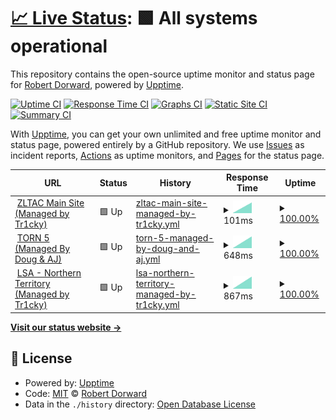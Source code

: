 # [📈 Live Status](https://status.tr1cky.au): <!--live status--> **🟩 All systems operational**

This repository contains the open-source uptime monitor and status page for [Robert Dorward](https://tr1cky.au), powered by [Upptime](https://github.com/upptime/upptime).

[![Uptime CI](https://github.com/dorwardtech/status/workflows/Uptime%20CI/badge.svg)](https://github.com/dorwardtech/status/actions?query=workflow%3A%22Uptime+CI%22)
[![Response Time CI](https://github.com/dorwardtech/status/workflows/Response%20Time%20CI/badge.svg)](https://github.com/dorwardtech/status/actions?query=workflow%3A%22Response+Time+CI%22)
[![Graphs CI](https://github.com/dorwardtech/status/workflows/Graphs%20CI/badge.svg)](https://github.com/dorwardtech/status/actions?query=workflow%3A%22Graphs+CI%22)
[![Static Site CI](https://github.com/dorwardtech/status/workflows/Static%20Site%20CI/badge.svg)](https://github.com/dorwardtech/status/actions?query=workflow%3A%22Static+Site+CI%22)
[![Summary CI](https://github.com/dorwardtech/status/workflows/Summary%20CI/badge.svg)](https://github.com/dorwardtech/status/actions?query=workflow%3A%22Summary+CI%22)

With [Upptime](https://upptime.js.org), you can get your own unlimited and free uptime monitor and status page, powered entirely by a GitHub repository. We use [Issues](https://github.com/dorwardtech/status/issues) as incident reports, [Actions](https://github.com/dorwardtech/status/actions) as uptime monitors, and [Pages](https://status.tr1cky.au) for the status page.

<!--start: status pages-->
<!-- This summary is generated by Upptime (https://github.com/upptime/upptime) -->
<!-- Do not edit this manually, your changes will be overwritten -->
<!-- prettier-ignore -->
| URL | Status | History | Response Time | Uptime |
| --- | ------ | ------- | ------------- | ------ |
| <img alt="" src="https://icons.duckduckgo.com/ip3/zltac.com.au.ico" height="13"> [ZLTAC Main Site (Managed by Tr1cky)](https://zltac.com.au) | 🟩 Up | [zltac-main-site-managed-by-tr1cky.yml](https://github.com/DorwardTech/status/commits/HEAD/history/zltac-main-site-managed-by-tr1cky.yml) | <details><summary><img alt="Response time graph" src="./graphs/zltac-main-site-managed-by-tr1cky/response-time-week.png" height="20"> 101ms</summary><br><a href="https://status.tr1cky.au/history/zltac-main-site-managed-by-tr1cky"><img alt="Response time 101" src="https://img.shields.io/endpoint?url=https%3A%2F%2Fraw.githubusercontent.com%2FDorwardTech%2Fstatus%2FHEAD%2Fapi%2Fzltac-main-site-managed-by-tr1cky%2Fresponse-time.json"></a><br><a href="https://status.tr1cky.au/history/zltac-main-site-managed-by-tr1cky"><img alt="24-hour response time 101" src="https://img.shields.io/endpoint?url=https%3A%2F%2Fraw.githubusercontent.com%2FDorwardTech%2Fstatus%2FHEAD%2Fapi%2Fzltac-main-site-managed-by-tr1cky%2Fresponse-time-day.json"></a><br><a href="https://status.tr1cky.au/history/zltac-main-site-managed-by-tr1cky"><img alt="7-day response time 101" src="https://img.shields.io/endpoint?url=https%3A%2F%2Fraw.githubusercontent.com%2FDorwardTech%2Fstatus%2FHEAD%2Fapi%2Fzltac-main-site-managed-by-tr1cky%2Fresponse-time-week.json"></a><br><a href="https://status.tr1cky.au/history/zltac-main-site-managed-by-tr1cky"><img alt="30-day response time 101" src="https://img.shields.io/endpoint?url=https%3A%2F%2Fraw.githubusercontent.com%2FDorwardTech%2Fstatus%2FHEAD%2Fapi%2Fzltac-main-site-managed-by-tr1cky%2Fresponse-time-month.json"></a><br><a href="https://status.tr1cky.au/history/zltac-main-site-managed-by-tr1cky"><img alt="1-year response time 101" src="https://img.shields.io/endpoint?url=https%3A%2F%2Fraw.githubusercontent.com%2FDorwardTech%2Fstatus%2FHEAD%2Fapi%2Fzltac-main-site-managed-by-tr1cky%2Fresponse-time-year.json"></a></details> | <details><summary><a href="https://status.tr1cky.au/history/zltac-main-site-managed-by-tr1cky">100.00%</a></summary><a href="https://status.tr1cky.au/history/zltac-main-site-managed-by-tr1cky"><img alt="All-time uptime 100.00%" src="https://img.shields.io/endpoint?url=https%3A%2F%2Fraw.githubusercontent.com%2FDorwardTech%2Fstatus%2FHEAD%2Fapi%2Fzltac-main-site-managed-by-tr1cky%2Fuptime.json"></a><br><a href="https://status.tr1cky.au/history/zltac-main-site-managed-by-tr1cky"><img alt="24-hour uptime 100.00%" src="https://img.shields.io/endpoint?url=https%3A%2F%2Fraw.githubusercontent.com%2FDorwardTech%2Fstatus%2FHEAD%2Fapi%2Fzltac-main-site-managed-by-tr1cky%2Fuptime-day.json"></a><br><a href="https://status.tr1cky.au/history/zltac-main-site-managed-by-tr1cky"><img alt="7-day uptime 100.00%" src="https://img.shields.io/endpoint?url=https%3A%2F%2Fraw.githubusercontent.com%2FDorwardTech%2Fstatus%2FHEAD%2Fapi%2Fzltac-main-site-managed-by-tr1cky%2Fuptime-week.json"></a><br><a href="https://status.tr1cky.au/history/zltac-main-site-managed-by-tr1cky"><img alt="30-day uptime 100.00%" src="https://img.shields.io/endpoint?url=https%3A%2F%2Fraw.githubusercontent.com%2FDorwardTech%2Fstatus%2FHEAD%2Fapi%2Fzltac-main-site-managed-by-tr1cky%2Fuptime-month.json"></a><br><a href="https://status.tr1cky.au/history/zltac-main-site-managed-by-tr1cky"><img alt="1-year uptime 100.00%" src="https://img.shields.io/endpoint?url=https%3A%2F%2Fraw.githubusercontent.com%2FDorwardTech%2Fstatus%2FHEAD%2Fapi%2Fzltac-main-site-managed-by-tr1cky%2Fuptime-year.json"></a></details>
| <img alt="" src="https://icons.duckduckgo.com/ip3/torn.lasersports.au.ico" height="13"> [TORN 5 (Managed By Doug & AJ)](https://torn.lasersports.au) | 🟩 Up | [torn-5-managed-by-doug-and-aj.yml](https://github.com/DorwardTech/status/commits/HEAD/history/torn-5-managed-by-doug-and-aj.yml) | <details><summary><img alt="Response time graph" src="./graphs/torn-5-managed-by-doug-and-aj/response-time-week.png" height="20"> 648ms</summary><br><a href="https://status.tr1cky.au/history/torn-5-managed-by-doug-and-aj"><img alt="Response time 648" src="https://img.shields.io/endpoint?url=https%3A%2F%2Fraw.githubusercontent.com%2FDorwardTech%2Fstatus%2FHEAD%2Fapi%2Ftorn-5-managed-by-doug-and-aj%2Fresponse-time.json"></a><br><a href="https://status.tr1cky.au/history/torn-5-managed-by-doug-and-aj"><img alt="24-hour response time 648" src="https://img.shields.io/endpoint?url=https%3A%2F%2Fraw.githubusercontent.com%2FDorwardTech%2Fstatus%2FHEAD%2Fapi%2Ftorn-5-managed-by-doug-and-aj%2Fresponse-time-day.json"></a><br><a href="https://status.tr1cky.au/history/torn-5-managed-by-doug-and-aj"><img alt="7-day response time 648" src="https://img.shields.io/endpoint?url=https%3A%2F%2Fraw.githubusercontent.com%2FDorwardTech%2Fstatus%2FHEAD%2Fapi%2Ftorn-5-managed-by-doug-and-aj%2Fresponse-time-week.json"></a><br><a href="https://status.tr1cky.au/history/torn-5-managed-by-doug-and-aj"><img alt="30-day response time 648" src="https://img.shields.io/endpoint?url=https%3A%2F%2Fraw.githubusercontent.com%2FDorwardTech%2Fstatus%2FHEAD%2Fapi%2Ftorn-5-managed-by-doug-and-aj%2Fresponse-time-month.json"></a><br><a href="https://status.tr1cky.au/history/torn-5-managed-by-doug-and-aj"><img alt="1-year response time 648" src="https://img.shields.io/endpoint?url=https%3A%2F%2Fraw.githubusercontent.com%2FDorwardTech%2Fstatus%2FHEAD%2Fapi%2Ftorn-5-managed-by-doug-and-aj%2Fresponse-time-year.json"></a></details> | <details><summary><a href="https://status.tr1cky.au/history/torn-5-managed-by-doug-and-aj">100.00%</a></summary><a href="https://status.tr1cky.au/history/torn-5-managed-by-doug-and-aj"><img alt="All-time uptime 100.00%" src="https://img.shields.io/endpoint?url=https%3A%2F%2Fraw.githubusercontent.com%2FDorwardTech%2Fstatus%2FHEAD%2Fapi%2Ftorn-5-managed-by-doug-and-aj%2Fuptime.json"></a><br><a href="https://status.tr1cky.au/history/torn-5-managed-by-doug-and-aj"><img alt="24-hour uptime 100.00%" src="https://img.shields.io/endpoint?url=https%3A%2F%2Fraw.githubusercontent.com%2FDorwardTech%2Fstatus%2FHEAD%2Fapi%2Ftorn-5-managed-by-doug-and-aj%2Fuptime-day.json"></a><br><a href="https://status.tr1cky.au/history/torn-5-managed-by-doug-and-aj"><img alt="7-day uptime 100.00%" src="https://img.shields.io/endpoint?url=https%3A%2F%2Fraw.githubusercontent.com%2FDorwardTech%2Fstatus%2FHEAD%2Fapi%2Ftorn-5-managed-by-doug-and-aj%2Fuptime-week.json"></a><br><a href="https://status.tr1cky.au/history/torn-5-managed-by-doug-and-aj"><img alt="30-day uptime 100.00%" src="https://img.shields.io/endpoint?url=https%3A%2F%2Fraw.githubusercontent.com%2FDorwardTech%2Fstatus%2FHEAD%2Fapi%2Ftorn-5-managed-by-doug-and-aj%2Fuptime-month.json"></a><br><a href="https://status.tr1cky.au/history/torn-5-managed-by-doug-and-aj"><img alt="1-year uptime 100.00%" src="https://img.shields.io/endpoint?url=https%3A%2F%2Fraw.githubusercontent.com%2FDorwardTech%2Fstatus%2FHEAD%2Fapi%2Ftorn-5-managed-by-doug-and-aj%2Fuptime-year.json"></a></details>
| <img alt="" src="https://icons.duckduckgo.com/ip3/nt.lasersports.au.ico" height="13"> [LSA - Northern Territory (Managed by Tr1cky)](https://nt.lasersports.au) | 🟩 Up | [lsa-northern-territory-managed-by-tr1cky.yml](https://github.com/DorwardTech/status/commits/HEAD/history/lsa-northern-territory-managed-by-tr1cky.yml) | <details><summary><img alt="Response time graph" src="./graphs/lsa-northern-territory-managed-by-tr1cky/response-time-week.png" height="20"> 867ms</summary><br><a href="https://status.tr1cky.au/history/lsa-northern-territory-managed-by-tr1cky"><img alt="Response time 867" src="https://img.shields.io/endpoint?url=https%3A%2F%2Fraw.githubusercontent.com%2FDorwardTech%2Fstatus%2FHEAD%2Fapi%2Flsa-northern-territory-managed-by-tr1cky%2Fresponse-time.json"></a><br><a href="https://status.tr1cky.au/history/lsa-northern-territory-managed-by-tr1cky"><img alt="24-hour response time 867" src="https://img.shields.io/endpoint?url=https%3A%2F%2Fraw.githubusercontent.com%2FDorwardTech%2Fstatus%2FHEAD%2Fapi%2Flsa-northern-territory-managed-by-tr1cky%2Fresponse-time-day.json"></a><br><a href="https://status.tr1cky.au/history/lsa-northern-territory-managed-by-tr1cky"><img alt="7-day response time 867" src="https://img.shields.io/endpoint?url=https%3A%2F%2Fraw.githubusercontent.com%2FDorwardTech%2Fstatus%2FHEAD%2Fapi%2Flsa-northern-territory-managed-by-tr1cky%2Fresponse-time-week.json"></a><br><a href="https://status.tr1cky.au/history/lsa-northern-territory-managed-by-tr1cky"><img alt="30-day response time 867" src="https://img.shields.io/endpoint?url=https%3A%2F%2Fraw.githubusercontent.com%2FDorwardTech%2Fstatus%2FHEAD%2Fapi%2Flsa-northern-territory-managed-by-tr1cky%2Fresponse-time-month.json"></a><br><a href="https://status.tr1cky.au/history/lsa-northern-territory-managed-by-tr1cky"><img alt="1-year response time 867" src="https://img.shields.io/endpoint?url=https%3A%2F%2Fraw.githubusercontent.com%2FDorwardTech%2Fstatus%2FHEAD%2Fapi%2Flsa-northern-territory-managed-by-tr1cky%2Fresponse-time-year.json"></a></details> | <details><summary><a href="https://status.tr1cky.au/history/lsa-northern-territory-managed-by-tr1cky">100.00%</a></summary><a href="https://status.tr1cky.au/history/lsa-northern-territory-managed-by-tr1cky"><img alt="All-time uptime 100.00%" src="https://img.shields.io/endpoint?url=https%3A%2F%2Fraw.githubusercontent.com%2FDorwardTech%2Fstatus%2FHEAD%2Fapi%2Flsa-northern-territory-managed-by-tr1cky%2Fuptime.json"></a><br><a href="https://status.tr1cky.au/history/lsa-northern-territory-managed-by-tr1cky"><img alt="24-hour uptime 100.00%" src="https://img.shields.io/endpoint?url=https%3A%2F%2Fraw.githubusercontent.com%2FDorwardTech%2Fstatus%2FHEAD%2Fapi%2Flsa-northern-territory-managed-by-tr1cky%2Fuptime-day.json"></a><br><a href="https://status.tr1cky.au/history/lsa-northern-territory-managed-by-tr1cky"><img alt="7-day uptime 100.00%" src="https://img.shields.io/endpoint?url=https%3A%2F%2Fraw.githubusercontent.com%2FDorwardTech%2Fstatus%2FHEAD%2Fapi%2Flsa-northern-territory-managed-by-tr1cky%2Fuptime-week.json"></a><br><a href="https://status.tr1cky.au/history/lsa-northern-territory-managed-by-tr1cky"><img alt="30-day uptime 100.00%" src="https://img.shields.io/endpoint?url=https%3A%2F%2Fraw.githubusercontent.com%2FDorwardTech%2Fstatus%2FHEAD%2Fapi%2Flsa-northern-territory-managed-by-tr1cky%2Fuptime-month.json"></a><br><a href="https://status.tr1cky.au/history/lsa-northern-territory-managed-by-tr1cky"><img alt="1-year uptime 100.00%" src="https://img.shields.io/endpoint?url=https%3A%2F%2Fraw.githubusercontent.com%2FDorwardTech%2Fstatus%2FHEAD%2Fapi%2Flsa-northern-territory-managed-by-tr1cky%2Fuptime-year.json"></a></details>

<!--end: status pages-->

[**Visit our status website →**](https://status.tr1cky.au)

## 📄 License

- Powered by: [Upptime](https://github.com/upptime/upptime)
- Code: [MIT](./LICENSE) © [Robert Dorward](https://tr1cky.au)
- Data in the `./history` directory: [Open Database License](https://opendatacommons.org/licenses/odbl/1-0/)

